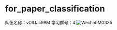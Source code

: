 # for_paper_classification
队伍名称：vOIUJc9BM 
学习群号：4
![WechatIMG335](https://github.com/lyevi/for_paper_classification/assets/106398886/d2520a0e-ba6d-465e-9f75-1e7f47cc2bc4)
